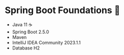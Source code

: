﻿# Spring Boot Foundations 🚀
 
 - Java 11 ☕
 - Spring Boot 2.5.0
 - Maven
 - IntelliJ IDEA Community 2023.1.1
 - Database H2
